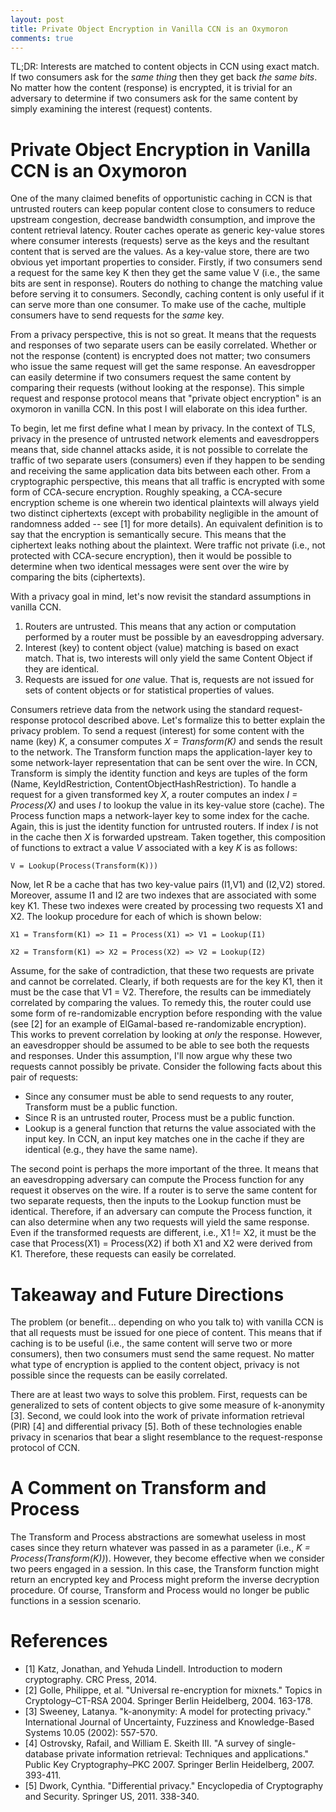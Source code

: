 ```yaml
---
layout: post
title: Private Object Encryption in Vanilla CCN is an Oxymoron
comments: true
---
```


TL;DR: Interests are matched to content objects in CCN using exact match. If
two consumers ask for the *same thing* then they get back *the same bits*.
No matter how the content (response) is encrypted, it is trivial for an adversary to determine
if two consumers ask for the same content by simply examining the interest (request) contents.

# Private Object Encryption in Vanilla CCN is an Oxymoron

One of the many claimed benefits of opportunistic caching in CCN is that untrusted routers
can keep popular content close to consumers to reduce upstream congestion, decrease bandwidth
consumption, and improve the content retrieval latency. Router caches operate as
generic key-value stores where consumer interests (requests) serve as the keys and
the resultant content that is served are the values. As a key-value store, there
are two obvious yet important properties to consider. Firstly, if two consumers send a
request for the same key K then they get the same value V (i.e., the same bits are sent in
response). Routers do nothing to change the matching value before serving it to
consumers. Secondly, caching content is only useful if it can serve more than one
consumer. To make use of the cache, multiple consumers have to send requests for the
*same* key.

From a privacy perspective, this is not so great. It means that the requests and
responses of two separate users can be easily correlated. Whether or not the response
(content) is encrypted does not matter; two consumers who issue the same request will get
the same response. An eavesdropper can easily determine if two consumers request
the same content by comparing their requests (without looking at the response).
This simple request and response protocol means that "private object encryption"
is an oxymoron in vanilla CCN. In this post I will elaborate on this idea further.

To begin, let me first define what I mean by privacy. In the context of TLS,
privacy in the presence of untrusted network elements and eavesdroppers means
that, side channel attacks aside, it is not possible to correlate the
traffic of two separate users (consumers) even if they happen to be sending and
receiving the same application data bits between each other. From a cryptographic
perspective, this means that all traffic is encrypted with some form of CCA-secure
encryption. Roughly speaking, a CCA-secure encryption scheme is one wherein
two identical plaintexts will
always yield two distinct ciphertexts (except with probability negligible in
the amount of randomness added -- see [1] for more details). An equivalent
definition is to say that the encryption is semantically secure. This means that
the ciphertext leaks nothing about the plaintext.
Were traffic not private (i.e., not protected with CCA-secure encryption), then it
would be possible to determine when two identical messages were sent over the
wire by comparing the bits (ciphertexts).

With a privacy goal in mind, let's now revisit the standard assumptions in vanilla CCN.

1. Routers are untrusted. This means that any action or computation performed by
a router must be possible by an eavesdropping adversary.
2. Interest (key) to content object (value) matching is based on exact
match. That is, two interests will only yield the same Content Object
if they are identical.
3. Requests are issued for *one* value. That is, requests are not issued
for sets of content objects or for statistical properties of values.

Consumers retrieve data from the network using the standard request-response
protocol described above. Let's formalize this to better explain the privacy problem.
To send a request (interest) for some content with the name (key) *K*,
a consumer computes *X = Transform(K)* and sends the result to the network.
The Transform function maps the
application-layer key to some network-layer representation that can be sent
over the wire. In CCN, Transform is simply the identity function and
keys are tuples of the form (Name, KeyIdRestriction, ContentObjectHashRestriction).
To handle a request for a given transformed key *X*, a router computes an index
*I = Process(X)* and uses *I* to lookup the value in its key-value store (cache).
The Process function maps a network-layer key to some index for the cache.
Again, this is just the identity function for untrusted routers.
If index *I* is not in the cache then *X* is forwarded upstream. Taken together,
this composition of functions to extract a value *V* associated with a key *K*
is as follows:

```
V = Lookup(Process(Transform(K)))
```

Now, let R be a cache that has two key-value pairs (I1,V1) and (I2,V2) stored.
Moreover, assume I1 and I2 are two indexes that are associated with some key K1.
These two indexes were created by processing two requests X1 and X2.
The lookup procedure for each of which is shown below:

```
X1 = Transform(K1) => I1 = Process(X1) => V1 = Lookup(I1)
```
```
X2 = Transform(K1) => X2 = Process(X2) => V2 = Lookup(I2)
```

Assume, for the sake of contradiction, that these two requests are private
and cannot be correlated. Clearly, if both requests are for the key K1, then
it must be the case that V1 = V2. Therefore, the results can be immediately correlated
by comparing the values. To remedy this,
the router could use some form of re-randomizable encryption before responding
with the value (see [2] for an example of ElGamal-based re-randomizable encryption).
This works to prevent correlation by looking at *only* the response.
However, an eavesdropper should be assumed to be able to see both the requests and
responses. Under this assumption, I'll now argue why these two requests cannot
possibly be private. Consider the following facts about this pair of requests:

- Since any consumer must be able to send requests to any router, Transform must be a public function.
- Since R is an untrusted router, Process must be a public function.
- Lookup is a general function that returns the value associated with the input key. In CCN,
an input key matches one in the cache if they are identical (e.g., they have the same name).

The second point is perhaps the more important of the three. It means that an eavesdropping adversary can
compute the Process function for any request it observes on the wire. If a router is
to serve the same content for two separate requests, then the inputs to the Lookup
function must be identical. Therefore,
if an adversary can compute the Process function, it can also determine when any two
requests will yield the same response. Even if the transformed requests are different, i.e.,
X1 != X2, it must be the case that Process(X1) = Process(X2) if both X1 and X2 were
derived from K1. Therefore, these requests can easily be correlated.

# Takeaway and Future Directions

The problem (or benefit... depending on who you talk to) with vanilla CCN is that all
requests must be issued for one piece of content. This means that if caching is to be
useful (i.e., the same content will serve two or more consumers), then two consumers
must send the same request. No matter what type of encryption is applied to the content
object, privacy is not possible since the requests can be easily correlated.

There are at least two ways to solve this problem. First, requests can be generalized to
sets of content objects to give some measure of k-anonymity [3]. Second, we could look into
the work of private information retrieval (PIR) [4] and differential privacy [5]. Both
of these technologies enable privacy in scenarios that bear a slight resemblance to the
request-response protocol of CCN.

# A Comment on Transform and Process

The Transform and Process abstractions are somewhat useless in most cases since
they return whatever was passed in as a parameter (i.e., *K = Process(Transform(K))*).
However, they become effective when we consider two peers engaged in a
session. In this case, the Transform function might return an encrypted key
and Process might preform the inverse decryption procedure. Of course, Transform
and Process would no longer be public functions in a session scenario.

# References

- [1] Katz, Jonathan, and Yehuda Lindell. Introduction to modern cryptography. CRC Press, 2014.
- [2] Golle, Philippe, et al. "Universal re-encryption for mixnets." Topics in Cryptology–CT-RSA 2004. Springer Berlin Heidelberg, 2004. 163-178.
- [3] Sweeney, Latanya. "k-anonymity: A model for protecting privacy." International Journal of Uncertainty, Fuzziness and Knowledge-Based Systems 10.05 (2002): 557-570.
- [4] Ostrovsky, Rafail, and William E. Skeith III. "A survey of single-database private information retrieval: Techniques and applications." Public Key Cryptography–PKC 2007. Springer Berlin Heidelberg, 2007. 393-411.
- [5] Dwork, Cynthia. "Differential privacy." Encyclopedia of Cryptography and Security. Springer US, 2011. 338-340.
